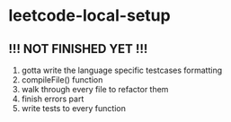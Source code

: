 # leetcode-local-setup 

## !!! NOT FINISHED YET !!!

1) gotta write the language specific testcases formatting
2) compileFile() function
3) walk through every file to refactor them
4) finish errors part
5) write tests to every function
